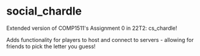 # social_chardle

Extended version of COMP1511's Assignment 0 in 22T2: cs_chardle!

Adds functionality for players to host and connect to servers - allowing for friends to pick the letter you guess!
